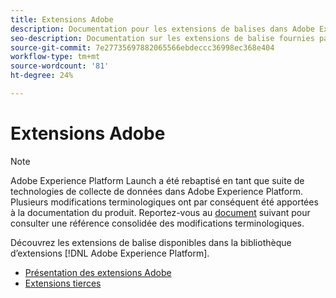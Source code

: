 ```yaml
---
title: Extensions Adobe
description: Documentation pour les extensions de balises dans Adobe Experience Platform.
seo-description: Documentation sur les extensions de balise fournies par les solutions Adobe.
source-git-commit: 7e27735697882065566ebdeccc36998ec368e404
workflow-type: tm+mt
source-wordcount: '81'
ht-degree: 24%

---
```


# Extensions Adobe

>[!NOTE]
>
>Adobe Experience Platform Launch a été rebaptisé en tant que suite de technologies de collecte de données dans Adobe Experience Platform. Plusieurs modifications terminologiques ont par conséquent été apportées à la documentation du produit. Reportez-vous au [document](../term-updates.md) suivant pour consulter une référence consolidée des modifications terminologiques.

Découvrez les extensions de balise disponibles dans la bibliothèque d’extensions [!DNL Adobe Experience Platform].

* [Présentation des extensions Adobe](./web/overview.md)
* [Extensions tierces](./3rd-party-extensions.md)
